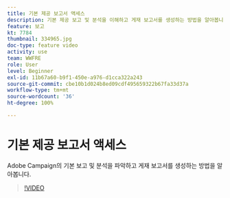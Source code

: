 ```yaml
---
title: 기본 제공 보고서 액세스
description: 기본 제공 보고 및 분석을 이해하고 게재 보고서를 생성하는 방법을 알아봅니다.
feature: 보고
kt: 7784
thumbnail: 334965.jpg
doc-type: feature video
activity: use
team: WWFRE
role: User
level: Beginner
exl-id: 11b67a60-b9f1-450e-a976-d1cca322a243
source-git-commit: cbe10b1d024b8ed09cdf495659322b67fa33d37a
workflow-type: tm+mt
source-wordcount: '36'
ht-degree: 100%

---
```


# 기본 제공 보고서 액세스

Adobe Campaign의 기본 보고 및 분석을 파악하고 게재 보고서를 생성하는 방법을 알아봅니다.

>[!VIDEO](https://video.tv.adobe.com/v/334965?quality=12)
